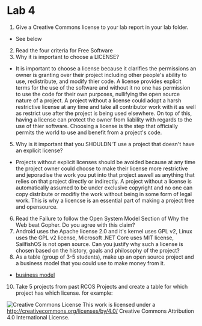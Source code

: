 # Lab 4
1. Give a Creative Commons license to your lab report in your lab folder.
  * See below
2. Read the four criteria for Free Software
3. Why it is important to choose a LICENSE?
 * It is important to choose a license because it clarifies the permissions an owner is granting over their project including other people's ability to use, redistribute, and modify thier code. A license provides explicit terms for the use of the software and without it no one has permission to use the code for their own purposes, nullifying the open source nature of a project. A project without a license could adopt a harsh restrictive license at any time and take all contributor work with it as well as restrict use after the project is being used elsewhere. On top of this, having a license can protect the owner from liability with regards to the use of thier software. Choosing a license is the step that officially permits the world to use and benefit from a project's code.
5. Why is it important that you SHOULDN'T use a project that doesn't have an explicit license?
* Projects without explicit licenses should be avoided because at any time the project owner could choose to make their license more restrictive and jeporadise the work you put into that project aswell as anything that relies on that project directly or indirectly. A project without a license is automatically assumed to be under exclusive copyright and no one can copy distribute or modifiy the work without being in some form of legal work. This is why a licencse is an essential part of making a project free and opensource.
6. Read the Failure to follow the Open System Model Section of Why the Web beat Gopher. Do you agree with this claim?
7. Android uses the Apache license 2.0 and it's kernel uses GPL v2, Linux uses the GPL v2 license, Microsoft .NET Core uses MIT license, SailfishOS is not open source. Can you justify why such a license is chosen based on the history, goals and philosophy of the project?
8. As a table (group of 3-5 students), make up an open source project and a business model that you could use to make money from it.
* [business model](https://github.com/williamjallen/OSS_Lab4_Project_With_Business_Model)
10. Take 5 projects from past RCOS Projects and create a table for which project has which license. for example:

![Creative Commons License](https://i.creativecommons.org/l/by/4.0/88x31.png) This work is licensed under a http://creativecommons.org/licenses/by/4.0/ Creative Commons Attribution 4.0 International License.
